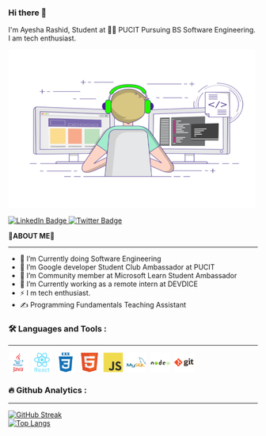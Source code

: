 ### Hi there 👋
I'm Ayesha Rashid, Student at 👨‍💻 PUCIT Pursuing BS Software Engineering. I am tech enthusiast.

<p><img src="https://github.com/AyeshaRashid208/AyeshaRashid208/blob/main/gif_image.gif" alt="Gif" width="500" height="320"></p>
<div id="badges">
  <a href="https://www.linkedin.com/in/ayesha-rashid-56647b1a6/">
    <img src="https://img.shields.io/badge/LinkedIn-blue?style=for-the-badge&logo=linkedin&logoColor=white" alt="LinkedIn Badge"/>
  </a>
  <a href="https://twitter.com/Wooble_Doodle">
    <img src="https://img.shields.io/badge/Twitter-blue?style=for-the-badge&logo=twitter&logoColor=white" alt="Twitter Badge"/>
  </a>
</div>


**🧐ABOUT ME**🚀
________________________________________________________________________
- 🔭 I’m Currently doing Software Engineering
- 🌱 I’m Google developer Student Club Ambassador at PUCIT
- 👯 I’m Community member at Microsoft Learn Student Ambassador
- 🌱 I’m Currently working as a remote intern at DEVDICE
- ⚡ I m tech enthusiast.
- ✍️ Programming Fundamentals Teaching Assistant

### :hammer_and_wrench: Languages and Tools :
________________________________________________________________________
<div>
  <img src="https://github.com/devicons/devicon/blob/master/icons/java/java-original-wordmark.svg" title="Java" alt="Java" width="40" height="40"/>&nbsp;
  <img src="https://github.com/devicons/devicon/blob/master/icons/react/react-original-wordmark.svg" title="React" alt="React" width="40" height="40"/>&nbsp;
  <img src="https://github.com/devicons/devicon/blob/master/icons/css3/css3-plain-wordmark.svg"  title="CSS3" alt="CSS" width="40" height="40"/>&nbsp;
  <img src="https://github.com/devicons/devicon/blob/master/icons/html5/html5-original.svg" title="HTML5" alt="HTML" width="40" height="40"/>&nbsp;
  <img src="https://github.com/devicons/devicon/blob/master/icons/javascript/javascript-original.svg" title="JavaScript" alt="JavaScript" width="40" height="40"/>&nbsp;
    <img src="https://github.com/devicons/devicon/blob/master/icons/mysql/mysql-original-wordmark.svg" title="MySQL"  alt="MySQL" width="40" height="40"/>&nbsp;
  <img src="https://github.com/devicons/devicon/blob/master/icons/nodejs/nodejs-original-wordmark.svg" title="NodeJS" alt="NodeJS" width="40" height="40"/>&nbsp;
  <img src="https://github.com/devicons/devicon/blob/master/icons/git/git-original-wordmark.svg" title="Git" **alt="Git" width="40" height="40"/>
</div>

### :fire: Github Analytics :
_______________________________________________________________________
[![GitHub Streak](http://github-readme-streak-stats.herokuapp.com?user=AyeshaRashid208&theme=dark&background=000000)](https://git.io/streak-stats)
<br>
[![Top Langs](https://github-readme-stats.vercel.app/api/top-langs/?username=AyeshaRashid208&layout=compact&theme=vision-friendly-dark)](https://github.com/anuraghazra/github-readme-stats)
